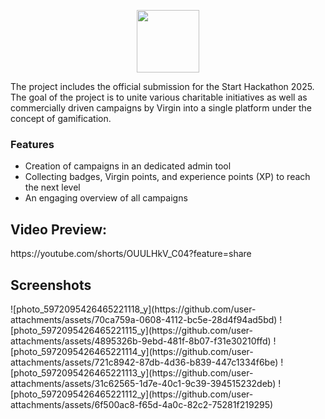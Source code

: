 <p align="center">
  <img src="https://github.com/user-attachments/assets/78c7a686-c6d1-4213-8caa-decdc1a1db0f" width="100">
</p>

The project includes the official submission for the Start Hackathon 2025.
The goal of the project is to unite various charitable initiatives as well as commercially driven campaigns by Virgin into a single platform under the concept of gamification.

<h3>Features</h3>
<ul>
  <li>Creation of campaigns in an dedicated admin tool </li>
    <li>Collecting badges, Virgin points, and experience points (XP) to reach the next level</li>
  <li>An engaging overview of all campaigns</li>
</ul>

<h2>Video Preview:</h2>
https://youtube.com/shorts/OUULHkV_C04?feature=share

<h2>Screenshots</h2>
![photo_5972095426465221118_y](https://github.com/user-attachments/assets/70ca759a-0608-4112-bc5e-28d4f94ad5bd)
![photo_5972095426465221115_y](https://github.com/user-attachments/assets/4895326b-9ebd-481f-8b07-f31e30210ffd)
![photo_5972095426465221114_y](https://github.com/user-attachments/assets/721c8942-87db-4d36-b839-447c1334f6be)
![photo_5972095426465221113_y](https://github.com/user-attachments/assets/31c62565-1d7e-40c1-9c39-394515232deb)
![photo_5972095426465221112_y](https://github.com/user-attachments/assets/6f500ac8-f65d-4a0c-82c2-75281f219295)
